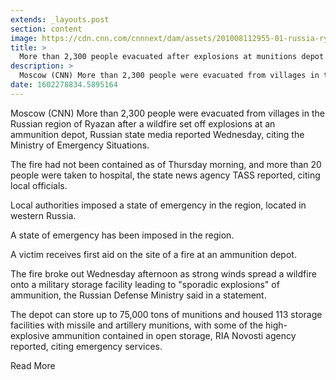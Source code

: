 ```yaml
--- 
extends: _layouts.post 
section: content 
image: https://cdn.cnn.com/cnnnext/dam/assets/201008112955-01-russia-ryazan-fire-1007-super-tease.jpg 
title: > 
  More than 2,300 people evacuated after explosions at munitions depot in Russia 
description: > 
  Moscow (CNN) More than 2,300 people were evacuated from villages in the Russian region of Ryazan after a wildfire set off explosions at an ammunition depot, Russian state media reported Wednesday, citing the Ministry of Emergency Situations.The fire had not been contained as of Thursday morning, and more than 20 people were taken to hospital, the state news agency TASS reported, citing local officials.Local authorities imposed a state of emergency in the region, located in western Russia.A victim receives first aid on the site of a fire at an ammunition depot.The depot can store up to 75,000 tons of munitions and housed 113 storage facilities with missile and artillery munitions, with some of the high-explosive ammunition contained in open storage, RIA Novosti agency reported, citing emergency services. 
date: 1602278834.5895164 
--- 
```

Moscow (CNN) More than 2,300 people were evacuated from villages in the Russian region of Ryazan after a wildfire set off explosions at an ammunition depot, Russian state media reported Wednesday, citing the Ministry of Emergency Situations.

The fire had not been contained as of Thursday morning, and more than 20 people were taken to hospital, the state news agency TASS reported, citing local officials.

Local authorities imposed a state of emergency in the region, located in western Russia.

A state of emergency has been imposed in the region.

A victim receives first aid on the site of a fire at an ammunition depot.

The fire broke out Wednesday afternoon as strong winds spread a wildfire onto a military storage facility leading to "sporadic explosions" of ammunition, the Russian Defense Ministry said in a statement.

The depot can store up to 75,000 tons of munitions and housed 113 storage facilities with missile and artillery munitions, with some of the high-explosive ammunition contained in open storage, RIA Novosti agency reported, citing emergency services.

Read More
